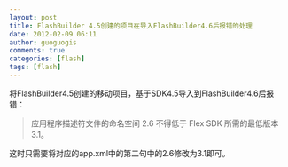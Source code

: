 ```yaml
---
layout: post
title: FlashBuilder 4.5创建的项目在导入FlashBuilder4.6后报错的处理
date: 2012-02-09 06:11
author: guoguogis
comments: true
categories: [flash]
tags: [flash]
---
```

将FlashBuilder4.5创建的移动项目，基于SDK4.5导入到FlashBuilder4.6后报错：

>应用程序描述符文件的命名空间 2.6 不得低于 Flex SDK 所需的最低版本 3.1。

这时只需要将对应的app.xml中的第二句中的2.6修改为3.1即可。